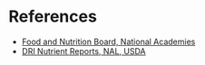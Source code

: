 # References
- [Food and Nutrition Board, National Academies](https://www.nationalacademies.org/fnb/food-and-nutrition-board>)
- [DRI Nutrient Reports, NAL, USDA](https://www.nal.usda.gov/fnic/dri-nutrient-reports)
